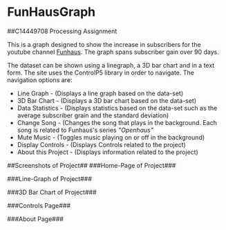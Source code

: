 # FunHausGraph
##C14449708 Processing Assignment

This is a graph designed to show the increase in subscribers for the youtube channel [Funhaus](https://www.youtube.com/channel/UCboMX_UNgaPBsUOIgasn3-Q).
The graph spans subscriber gain over 90 days. 

The dataset can be shown using a linegraph, a 3D bar chart and in a text form. The site uses the ControlP5 library in order to navigate. The navigation options are:
* Line Graph - (Displays a line graph based on the data-set)
* 3D Bar Chart - (Displays a 3D bar chart based on the data-set)
* Data Statistics - (Displays statistics based on the data-set such as the average subscriber grain and the standard deviation)
* Change Song - (Changes the song that plays in the background. Each song is related to Funhaus's series *"Openhaus"*
* Mute Music - (Toggles music playing on or off in the background)
* Display Controls - (Displays Controls related to the project)
* About this Project - (Displays information related to the project)

##Screenshots of Project##
###Home-Page of Project###

###Line-Graph of Project###

###3D Bar Chart of Project###

###Controls Page###

###About Page###

